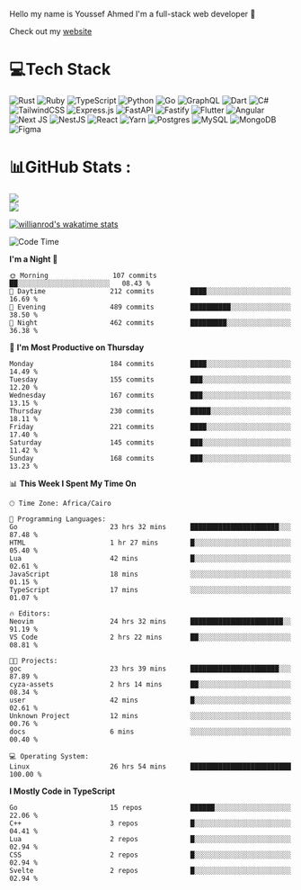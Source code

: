 Hello my name is Youssef Ahmed I'm a full-stack web developer 👋

Check out my [website](https://youssefahmed.vercel.app)
 
# 💻Tech Stack

![Rust](https://img.shields.io/badge/rust-%23000000.svg?style=for-the-badge&logo=rust&logoColor=white) ![Ruby](https://img.shields.io/badge/ruby-%23CC342D.svg?style=for-the-badge&logo=ruby&logoColor=white) ![TypeScript](https://img.shields.io/badge/typescript-%23007ACC.svg?style=for-the-badge&logo=typescript&logoColor=white) ![Python](https://img.shields.io/badge/python-3670A0?style=for-the-badge&logo=python&logoColor=ffdd54) ![Go](https://img.shields.io/badge/go-%2300ADD8.svg?style=for-the-badge&logo=go&logoColor=white) ![GraphQL](https://img.shields.io/badge/-GraphQL-E10098?style=for-the-badge&logo=graphql&logoColor=white) ![Dart](https://img.shields.io/badge/dart-%230175C2.svg?style=for-the-badge&logo=dart&logoColor=white) ![C#](https://img.shields.io/badge/c%23-%23239120.svg?style=for-the-badge&logo=c-sharp&logoColor=white) ![TailwindCSS](https://img.shields.io/badge/tailwindcss-%2338B2AC.svg?style=for-the-badge&logo=tailwind-css&logoColor=white) ![Express.js](https://img.shields.io/badge/express.js-%23404d59.svg?style=for-the-badge&logo=express&logoColor=%2361DAFB) ![FastAPI](https://img.shields.io/badge/FastAPI-005571?style=for-the-badge&logo=fastapi) ![Fastify](https://img.shields.io/badge/fastify-%23000000.svg?style=for-the-badge&logo=fastify&logoColor=white) ![Flutter](https://img.shields.io/badge/Flutter-%2302569B.svg?style=for-the-badge&logo=Flutter&logoColor=white) ![Angular](https://img.shields.io/badge/angular-%23DD0031.svg?style=for-the-badge&logo=angular&logoColor=white) ![Next JS](https://img.shields.io/badge/Next-black?style=for-the-badge&logo=next.js&logoColor=white) ![NestJS](https://img.shields.io/badge/nestjs-%23E0234E.svg?style=for-the-badge&logo=nestjs&logoColor=white) ![React](https://img.shields.io/badge/react-%2320232a.svg?style=for-the-badge&logo=react&logoColor=%2361DAFB) ![Yarn](https://img.shields.io/badge/yarn-%232C8EBB.svg?style=for-the-badge&logo=yarn&logoColor=white) ![Postgres](https://img.shields.io/badge/postgres-%23316192.svg?style=for-the-badge&logo=postgresql&logoColor=white) ![MySQL](https://img.shields.io/badge/mysql-%2300f.svg?style=for-the-badge&logo=mysql&logoColor=white) ![MongoDB](https://img.shields.io/badge/MongoDB-%234ea94b.svg?style=for-the-badge&logo=mongodb&logoColor=white)     ![Figma](https://img.shields.io/badge/figma-%23F24E1E.svg?style=for-the-badge&logo=figma&logoColor=white)

# 📊GitHub Stats :

![](https://github-readme-stats.vercel.app/api?username=joetifa2003&theme=tokyonight&hide_border=false&include_all_commits=false&count_private=false)<br/>
![](https://github-readme-streak-stats.herokuapp.com/?user=joetifa2003&theme=tokyonight&hide_border=false)<br/>

[![willianrod's wakatime stats](https://github-readme-stats.vercel.app/api/wakatime?username=joetifa2003&layout=compact)](https://github.com/anuraghazra/github-readme-stats)
<!--START_SECTION:waka-->
![Code Time](http://img.shields.io/badge/Code%20Time-1%2C678%20hrs%208%20mins-blue)

**I'm a Night 🦉** 

```text
🌞 Morning                107 commits         ██░░░░░░░░░░░░░░░░░░░░░░░   08.43 % 
🌆 Daytime                212 commits         ████░░░░░░░░░░░░░░░░░░░░░   16.69 % 
🌃 Evening                489 commits         ██████████░░░░░░░░░░░░░░░   38.50 % 
🌙 Night                  462 commits         █████████░░░░░░░░░░░░░░░░   36.38 % 
```
📅 **I'm Most Productive on Thursday** 

```text
Monday                   184 commits         ████░░░░░░░░░░░░░░░░░░░░░   14.49 % 
Tuesday                  155 commits         ███░░░░░░░░░░░░░░░░░░░░░░   12.20 % 
Wednesday                167 commits         ███░░░░░░░░░░░░░░░░░░░░░░   13.15 % 
Thursday                 230 commits         █████░░░░░░░░░░░░░░░░░░░░   18.11 % 
Friday                   221 commits         ████░░░░░░░░░░░░░░░░░░░░░   17.40 % 
Saturday                 145 commits         ███░░░░░░░░░░░░░░░░░░░░░░   11.42 % 
Sunday                   168 commits         ███░░░░░░░░░░░░░░░░░░░░░░   13.23 % 
```


📊 **This Week I Spent My Time On** 

```text
🕑︎ Time Zone: Africa/Cairo

💬 Programming Languages: 
Go                       23 hrs 32 mins      ██████████████████████░░░   87.48 % 
HTML                     1 hr 27 mins        █░░░░░░░░░░░░░░░░░░░░░░░░   05.40 % 
Lua                      42 mins             █░░░░░░░░░░░░░░░░░░░░░░░░   02.61 % 
JavaScript               18 mins             ░░░░░░░░░░░░░░░░░░░░░░░░░   01.15 % 
TypeScript               17 mins             ░░░░░░░░░░░░░░░░░░░░░░░░░   01.07 % 

🔥 Editors: 
Neovim                   24 hrs 32 mins      ███████████████████████░░   91.19 % 
VS Code                  2 hrs 22 mins       ██░░░░░░░░░░░░░░░░░░░░░░░   08.81 % 

🐱‍💻 Projects: 
goc                      23 hrs 39 mins      ██████████████████████░░░   87.89 % 
cyza-assets              2 hrs 14 mins       ██░░░░░░░░░░░░░░░░░░░░░░░   08.34 % 
user                     42 mins             █░░░░░░░░░░░░░░░░░░░░░░░░   02.61 % 
Unknown Project          12 mins             ░░░░░░░░░░░░░░░░░░░░░░░░░   00.76 % 
docs                     6 mins              ░░░░░░░░░░░░░░░░░░░░░░░░░   00.40 % 

💻 Operating System: 
Linux                    26 hrs 54 mins      █████████████████████████   100.00 % 
```

**I Mostly Code in TypeScript** 

```text
Go                       15 repos            ██████░░░░░░░░░░░░░░░░░░░   22.06 % 
C++                      3 repos             █░░░░░░░░░░░░░░░░░░░░░░░░   04.41 % 
Lua                      2 repos             █░░░░░░░░░░░░░░░░░░░░░░░░   02.94 % 
CSS                      2 repos             █░░░░░░░░░░░░░░░░░░░░░░░░   02.94 % 
Svelte                   2 repos             █░░░░░░░░░░░░░░░░░░░░░░░░   02.94 % 
```




<!--END_SECTION:waka-->
